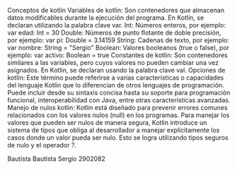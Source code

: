 Conceptos de kotlin
Variables de kotlin: Son contenedores que almacenan datos modificables durante la ejecución del programa. En Kotlin, se declaran utilizando la palabra clave var.
          Int: Números enteros, por ejemplo: var edad: Int = 30
          Double: Números de punto flotante de doble precisión, por ejemplo: var pi: Double = 3.14159
          String: Cadenas de texto, por ejemplo: var nombre: String = "Sergio"
          Boolean: Valores booleanos (true o false), por ejemplo: var activo: Boolean = true
Constantes de kotlin: Son contenedores similares a las variables, pero cuyos valores no pueden cambiar una vez asignados. En Kotlin, se declaran usando la palabra clave val.
Opciones de kotlin: Este término puede referirse a varias características o capacidades del lenguaje Kotlin que lo diferencian de otros lenguajes de programación. Puede incluir desde su sintaxis concisa hasta su soporte para programación funcional, interoperabilidad con Java, entre otras características avanzadas.
Manejo de nulos kotlin: Kotlin está diseñado para prevenir errores comunes relacionados con los valores nulos (null) en los programas. Para manejar los valores que pueden ser nulos de manera segura, Kotlin introduce un sistema de tipos que obliga al desarrollador a manejar explícitamente los casos donde un valor pueda ser nulo. Esto se logra utilizando tipos seguros de nulo y el operador ?.



Bautista Bautista Sergio
2902082
